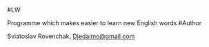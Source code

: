 #LW

Programme which makes easier to learn new English words
#Author

Sviatoslav Rovenchak, Djedaimo@gmail.com